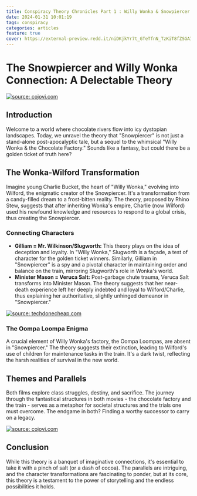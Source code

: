 ```yaml
---
title: Conspiracy Theory Chronicles Part 1 : Willy Wonka & Snowpiercer
date: 2024-01-31 10:01:19
tags: conspiracy
categories: articles
feature: true
cover: https://external-preview.redd.it/niDKjkYr7t_GTeTfnN_TzKiT8fZSGAI6crJowsSXays.jpg?auto=webp&s=0b4ce2a2c575122d6ed86fab56344649bb1f9432
---
```



# The Snowpiercer and Willy Wonka Connection: A Delectable Theory

<a href="https://cojovi.com/"><img src="https://i.imgur.com/UcaBJcm.png" title="source: cojovi.com" /></a>

## **Introduction**

Welcome to a world where chocolate rivers flow into icy dystopian landscapes. Today, we unravel the theory that "Snowpiercer" is not just a stand-alone post-apocalyptic tale, but a sequel to the whimsical "Willy Wonka & the Chocolate Factory." Sounds like a fantasy, but could there be a golden ticket of truth here?

## **The Wonka-Wilford Transformation**

Imagine young Charlie Bucket, the heart of "Willy Wonka," evolving into Wilford, the enigmatic creator of the Snowpiercer. It's a transformation from a candy-filled dream to a frost-bitten reality. The theory, proposed by Rhino Stew, suggests that after inheriting Wonka's empire, Charlie (now Wilford) used his newfound knowledge and resources to respond to a global crisis, thus creating the Snowpiercer.

### **Connecting Characters**

- **Gilliam = Mr. Wilkinson/Slugworth:** This theory plays on the idea of deception and loyalty. In "Willy Wonka," Slugworth is a façade, a test of character for the golden ticket winners. Similarly, Gilliam in "Snowpiercer" is a spy and a pivotal character in maintaining order and balance on the train, mirroring Slugworth's role in Wonka's world.
- **Minister Mason = Veruca Salt:** Post-garbage chute trauma, Veruca Salt transforms into Minister Mason. The theory suggests that her near-death experience left her deeply indebted and loyal to Wilford/Charlie, thus explaining her authoritative, slightly unhinged demeanor in "Snowpiercer."

<a href="https://techdonecheap.com/"><img src="https://i.imgur.com/YduAeSZ.png" title="source: techdonecheap.com" /></a>

### **The Oompa Loompa Enigma**

A crucial element of Willy Wonka's factory, the Oompa Loompas, are absent in "Snowpiercer." The theory suggests their extinction, leading to Wilford's use of children for maintenance tasks in the train. It's a dark twist, reflecting the harsh realities of survival in the new world.

## **Themes and Parallels**

Both films explore class struggles, destiny, and sacrifice. The journey through the fantastical structures in both movies - the chocolate factory and the train - serves as a metaphor for societal structures and the trials one must overcome. The endgame in both? Finding a worthy successor to carry on a legacy.

<a href="https://cojovi.com/"><img src="https://i.imgur.com/eDb7srT.png" title="source: cojovi.com" /></a>

## **Conclusion**

While this theory is a banquet of imaginative connections, it's essential to take it with a pinch of salt (or a dash of cocoa). The parallels are intriguing, and the character transformations are fascinating to ponder, but at its core, this theory is a testament to the power of storytelling and the endless possibilities it holds.


